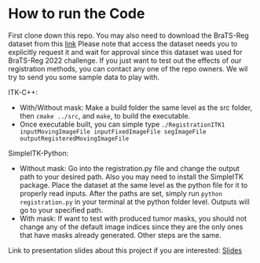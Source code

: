 # How to run the Code

First clone down this repo. You may also need to download the BraTS-Reg dataset from this [link](https://www.med.upenn.edu/cbica/brats-reg-challenge/#RegistrationDataRequest7)
Please note that access the dataset needs you to explicitly request it and wait for approval since this dataset was used for BraTS-Reg 2022 challenge. If you just want to test out the effects of our registration methods, you can contact any one of the repo owners. We wil try to send you some sample data to play with.

ITK-C++:
- With/Without mask: Make a build folder the same level as the src folder, then `cmake ../src`, and `make`, to build the executable.
- Once executable built, you can simple type `./RegistrationITK1 inputMovingImageFile inputFixedImageFile segImageFile outputRegisteredMovingImageFile`

SimpleITK-Python:
- Without mask: Go into the registration.py file and change the output path to your desired path. Also you may need to install the SimpleITK package. Place the dataset at the same level as the python file for it to properly read inputs. After the paths are set, simply run `python registration.py` in your terminal at the python folder level. Outputs will go to your specified path.
- With mask: If want to test with produced tumor masks, you should not change any of the default image indices since they are the only ones that have masks already generated. Other steps are the same.

Link to presentation slides about this project if you are interested: [Slides](https://docs.google.com/presentation/d/1f_1T9nse-7tONWpjenIg4xz3355Hxe0Z8OnHtK9y_VE/edit?usp=sharing)
